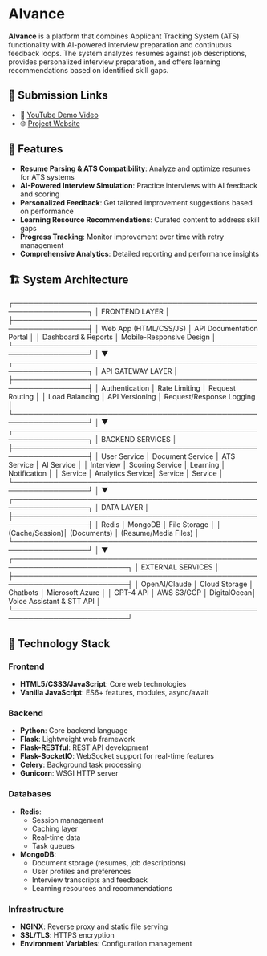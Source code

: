 

# AIvance

**AIvance** is a platform that combines Applicant Tracking System (ATS) functionality with AI-powered interview preparation and continuous feedback loops. The system analyzes resumes against job descriptions, provides personalized interview preparation, and offers learning recommendations based on identified skill gaps.

## 🔗 Submission Links

- 🔴 [YouTube Demo Video](<YOUR_YOUTUBE_LINK>)
- 🌐 [Project Website](https://sparkly-creponne-925506.netlify.app/)

## 🚀 Features

- **Resume Parsing & ATS Compatibility**: Analyze and optimize resumes for ATS systems  
- **AI-Powered Interview Simulation**: Practice interviews with AI feedback and scoring  
- **Personalized Feedback**: Get tailored improvement suggestions based on performance  
- **Learning Resource Recommendations**: Curated content to address skill gaps  
- **Progress Tracking**: Monitor improvement over time with retry management  
- **Comprehensive Analytics**: Detailed reporting and performance insights  

## 🏗️ System Architecture

┌─────────────────────────────────────────────────────────────────┐
│                    FRONTEND LAYER                               │
├─────────────────────────────────────────────────────────────────┤
│  Web App (HTML/CSS/JS)  │  API Documentation Portal            │
│  Dashboard & Reports    │  Mobile-Responsive Design            │
└─────────────────────────────────────────────────────────────────┘
                                    │
                                    ▼
┌─────────────────────────────────────────────────────────────────┐
│                    API GATEWAY LAYER                            │
├─────────────────────────────────────────────────────────────────┤
│  Authentication  │  Rate Limiting  │  Request Routing           │
│  Load Balancing  │  API Versioning │  Request/Response Logging   │
└─────────────────────────────────────────────────────────────────┘
                                    │
                                    ▼
┌─────────────────────────────────────────────────────────────────┐
│                  BACKEND SERVICES                               │
├─────────────────────────────────────────────────────────────────┤
│ User Service │ Document Service │ ATS Service │ AI Service      │
│ Interview    │ Scoring Service  │ Learning    │ Notification    │
│ Service      │ Analytics Service│ Service     │ Service         │
└─────────────────────────────────────────────────────────────────┘
                                    │
                                    ▼
┌─────────────────────────────────────────────────────────────────┐
│                    DATA LAYER                                   │
├─────────────────────────────────────────────────────────────────┤
│ Redis          │ MongoDB        │ File Storage                  │
│ (Cache/Session)│ (Documents)    │ (Resume/Media Files)          │
└─────────────────────────────────────────────────────────────────┘
                                    │
                                    ▼
┌─────────────────────────────────────────────────────────────────────────┐
│                        EXTERNAL SERVICES                                │
├─────────────────────────────────────────────────────────────────────────┤
│ OpenAI/Claude │ Cloud Storage │ Chatbots    │ Microsoft Azure           │
│ GPT-4 API     │ AWS S3/GCP    │ DigitalOcean│ Voice Assistant & STT API │
└─────────────────────────────────────────────────────────────────────────┘

## 🧱 Technology Stack

### Frontend
- **HTML5/CSS3/JavaScript**: Core web technologies  
- **Vanilla JavaScript**: ES6+ features, modules, async/await  

### Backend
- **Python**: Core backend language  
- **Flask**: Lightweight web framework  
- **Flask-RESTful**: REST API development  
- **Flask-SocketIO**: WebSocket support for real-time features  
- **Celery**: Background task processing  
- **Gunicorn**: WSGI HTTP server  

### Databases
- **Redis**:
    - Session management  
    - Caching layer  
    - Real-time data  
    - Task queues  
- **MongoDB**:
    - Document storage (resumes, job descriptions)  
    - User profiles and preferences  
    - Interview transcripts and feedback  
    - Learning resources and recommendations  

### Infrastructure
- **NGINX**: Reverse proxy and static file serving  
- **SSL/TLS**: HTTPS encryption  
- **Environment Variables**: Configuration management  
